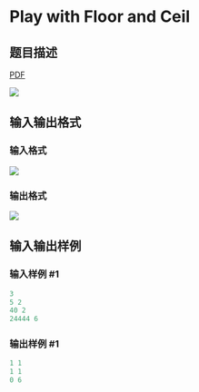 # Play with Floor and Ceil

## 题目描述

[problemUrl]: https://uva.onlinejudge.org/index.php?option=com_onlinejudge&Itemid=8&category=18&page=show_problem&problem=1614

[PDF](https://uva.onlinejudge.org/external/106/p10673.pdf)

![](https://cdn.luogu.com.cn/upload/vjudge_pic/UVA10673/3eb2bebc180aed64b2c729af25cde752734196bf.png)

## 输入输出格式

### 输入格式

![](https://cdn.luogu.com.cn/upload/vjudge_pic/UVA10673/e1c157b82934a74f365071405812c20de834294d.png)

### 输出格式

![](https://cdn.luogu.com.cn/upload/vjudge_pic/UVA10673/9581de685386fc102c2460900185373346294e01.png)

## 输入输出样例

### 输入样例 #1

```cpp
3
5 2
40 2
24444 6
```


### 输出样例 #1

```cpp
1 1
1 1
0 6
```


